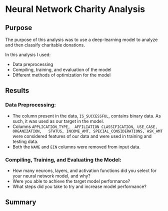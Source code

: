 # Neural Network Charity Analysis

## Purpose

The purpose of this analysis was to use a deep-learning model to analyze and then classify charitable donations. 

In this analysis I used:
* Data preprocessing
* Compiling, training, and evaluation of the model
* Different methods of optimization for the model

## Results
### Data Preprocessing:
* The column present in the data, ```IS_SUCCESSFUL```, contains binary data. As such, it was used as our target in the model. 
* Columns ```APPLICATION_TYPE,	AFFILIATION	CLASSIFICATION,	USE_CASE,	ORGANIZATION,	STATUS,	INCOME_AMT,	SPECIAL_CONSIDERATIONS,	ASK_AMT``` were considered features of our data and were used in training and testing data. 
* Both the ```NAME``` and ```EIN``` columns were removed from input data.

### Compiling, Training, and Evaluating the Model:
* How many neurons, layers, and activation functions did you select for your neural network model, and why?
* Were you able to achieve the target model performance?
* What steps did you take to try and increase model performance?

## Summary

